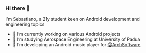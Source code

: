 ### Hi there 👋

I'm Sebastiano, a 21y student keen on Android development and engineering topics

- 🔭 I’m currently working on various Android projects
- 🚀 I’m studying Aerospace Engineering at University of Padua
- 🎵 I’m developing an Android music player for [@ArchSoftware]( https://github.com/ArchSoftware )
